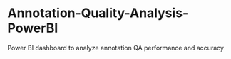# Annotation-Quality-Analysis-PowerBI
Power BI dashboard to analyze annotation QA performance and accuracy
